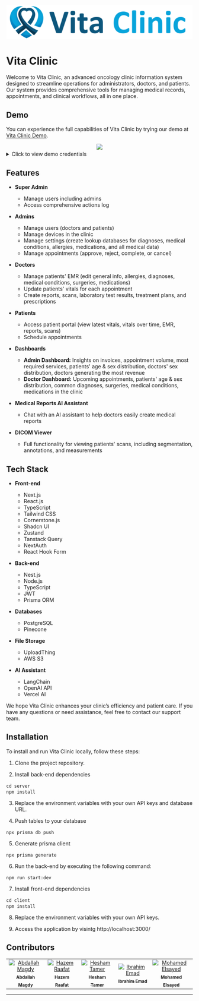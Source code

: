 <div align="center">
  <img src="client/public/logo-light.png" width="600px" />
</div>

# Vita Clinic
Welcome to Vita Clinic, an advanced oncology clinic information system designed to streamline operations for administrators, doctors, and patients. Our system provides comprehensive tools for managing medical records, appointments, and clinical workflows, all in one place.

## Demo
You can experience the full capabilities of Vita Clinic by trying our demo at [Vita Clinic Demo](https://vita-clinic.vercel.app).

<div align="center">
  <img src="assets/mockups.png" />
</div>

<details>
<summary>Click to view demo credentials</summary>
<p>

**Super Admin**
Email: abdallah@gmail.com  
Password: admin123  

**Admin**  
Email: jennifer.jackson@example.com  
Password: admin123  

**Doctor**  
Email: hazem@gmail.com  
Password: doctor123  

**Patient**  
Email: michael.king@example.com  
Password: patient123  
</p>
</details>

## Features
- **Super Admin**
  - Manage users including admins
  - Access comprehensive actions log

- **Admins**
  - Manage users (doctors and patients)
  - Manage devices in the clinic
  - Manage settings (create lookup databases for diagnoses, medical conditions, allergies, medications, and all medical data)
  - Manage appointments (approve, reject, complete, or cancel)

- **Doctors**
  - Manage patients' EMR (edit general info, allergies, diagnoses, medical conditions, surgeries, medications)
  - Update patients' vitals for each appointment
  - Create reports, scans, laboratory test results, treatment plans, and prescriptions

- **Patients**
  - Access patient portal (view latest vitals, vitals over time, EMR, reports, scans)
  - Schedule appointments

- **Dashboards**
  - **Admin Dashboard:** Insights on invoices, appointment volume, most required services, patients' age & sex distribution, doctors' sex distribution, doctors generating the most revenue
  - **Doctor Dashboard:** Upcoming appointments, patients' age & sex distribution, common diagnoses, surgeries, medical conditions, medications in the clinic

- **Medical Reports AI Assistant**
  - Chat with an AI assistant to help doctors easily create medical reports

- **DICOM Viewer**
  - Full functionality for viewing patients' scans, including segmentation, annotations, and measurements

## Tech Stack
- **Front-end**
  - Next.js
  - React.js
  - TypeScript
  - Tailwind CSS
  - Cornerstone.js
  - Shadcn UI
  - Zustand
  - Tanstack Query
  - NextAuth
  - React Hook Form

- **Back-end**
  - Nest.js
  - Node.js
  - TypeScript
  - JWT
  - Prisma ORM

- **Databases**
  - PostgreSQL
  - Pinecone

- **File Storage**
  - UploadThing
  - AWS S3
- **AI Assistant**
  - LangChain
  - OpenAI API
  - Vercel AI

We hope Vita Clinic enhances your clinic’s efficiency and patient care. If you have any questions or need assistance, feel free to contact our support team.

## Installation

To install and run Vita Clinic locally, follow these steps:

1. Clone the project repository.

2. Install back-end dependencies

```
cd server
npm install
```

3. Replace the environment variables with your own API keys and database URL.

4. Push tables to your database

```
npx prisma db push
```

5. Generate prisma client

```
npx prisma generate
```

6. Run the back-end by executing the following command:

```
npm run start:dev
```

7. Install front-end dependencies

```
cd client
npm install
```

8. Replace the environment variables with your own API keys.

9. Access the application by visintg http://localhost:3000/

## Contributors

<table>
  <tr>
    <td align="center">
    <a href="https://github.com/Bodykudo" target="_black">
    <img src="https://avatars.githubusercontent.com/u/17731926?v=4" width="150px;" alt="Abdallah Magdy"/>
    <br />
    <sub><b>Abdallah Magdy</b></sub></a>
    <td align="center">
    <a href="https://github.com/Hazem-Raafat" target="_black">
    <img src="https://avatars.githubusercontent.com/u/100636693?v=4" width="150px;" alt="Hazem Raafat"/>
    <br />
    <sub><b>Hazem Raafat</b></sub></a>
    </td>
    <td align="center">
    <a href="https://github.com/heshamtamer" target="_black">
    <img src="https://avatars.githubusercontent.com/u/100705845?v=4" width="150px;" alt="Hesham Tamer"/>
    <br />
    <sub><b>Hesham Tamer</b></sub></a>
    </td>
   <td align="center">
    <a href="https://github.com/IbrahimEmad11" target="_black">
    <img src="https://avatars.githubusercontent.com/u/110200613?v=4" width="150px;" alt="Ibrahim Emad"/>
    <br />
    <sub><b>Ibrahim Emad</b></sub></a>
    </td>
   <td align="center">
    <a href="https://github.com/melsayed8450" target="_black">
    <img src="https://avatars.githubusercontent.com/u/100236901?v=4" width="150px;" alt="Mohamed Elsayed"/>
    <br />
    <sub><b>Mohamed Elsayed</b></sub></a>
    </td>
    </tr>
 </table>

---
